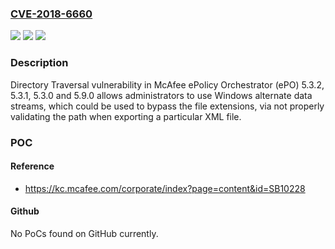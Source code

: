 ### [CVE-2018-6660](https://cve.mitre.org/cgi-bin/cvename.cgi?name=CVE-2018-6660)
![](https://img.shields.io/static/v1?label=Product&message=ePolicy%20Orchestrator%20(ePO)&color=blue)
![](https://img.shields.io/static/v1?label=Version&message=5.3.25.3.2%20&color=brighgreen)
![](https://img.shields.io/static/v1?label=Vulnerability&message=Directory%20Traversal%20vulnerability&color=brighgreen)

### Description

Directory Traversal vulnerability in McAfee ePolicy Orchestrator (ePO) 5.3.2, 5.3.1, 5.3.0 and 5.9.0 allows administrators to use Windows alternate data streams, which could be used to bypass the file extensions, via not properly validating the path when exporting a particular XML file.

### POC

#### Reference
- https://kc.mcafee.com/corporate/index?page=content&id=SB10228

#### Github
No PoCs found on GitHub currently.

